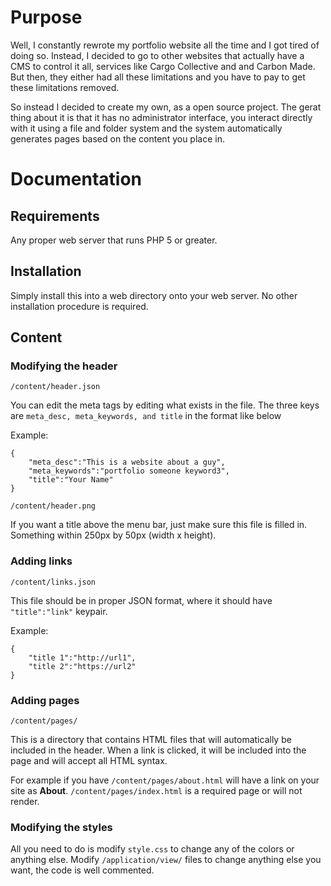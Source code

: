 Purpose
=======

Well, I constantly rewrote my portfolio website all the time and I got tired of doing so. Instead, I decided to go to other websites that actually have a CMS to control it all, services like Cargo Collective and and Carbon Made. But then, they either had all these limitations and you have to pay to get these limitations removed.

So instead I decided to create my own, as a open source project. The gerat thing about it is that it has no administrator interface, you interact directly with it using a file and folder system and the system automatically generates pages based on the content you place in.

Documentation
=============

Requirements
------------
Any proper web server that runs PHP 5 or greater.

Installation
------------
Simply install this into a web directory onto your web server. No other installation procedure is required.

Content
-------

### Modifying the header
`/content/header.json`

You can edit the meta tags by editing what exists in the file. The three keys are `meta_desc, meta_keywords, and title` in the format like below

Example:

    {
        "meta_desc":"This is a website about a guy",
        "meta_keywords":"portfolio someone keyword3",
        "title":"Your Name"
    }

`/content/header.png`

If you want a title above the menu bar, just make sure this file is filled in. Something within 250px by 50px (width x height).

### Adding links
`/content/links.json`

This file should be in proper JSON format, where it should have `"title":"link"` keypair.

Example:

	{
		"title 1":"http://url1",
		"title 2":"https://url2"
	}
	
### Adding pages
`/content/pages/`

This is a directory that contains HTML files that will automatically be included in the header. When a link is clicked, it will be included into the page and will accept all HTML syntax.

For example if you have `/content/pages/about.html` will have a link on your site as **About**. `/content/pages/index.html` is a required page or will not render.

### Modifying the styles

All you need to do is modify `style.css` to change any of the colors or anything else. Modify `/application/view/` files to change anything else you want, the code is well commented.
